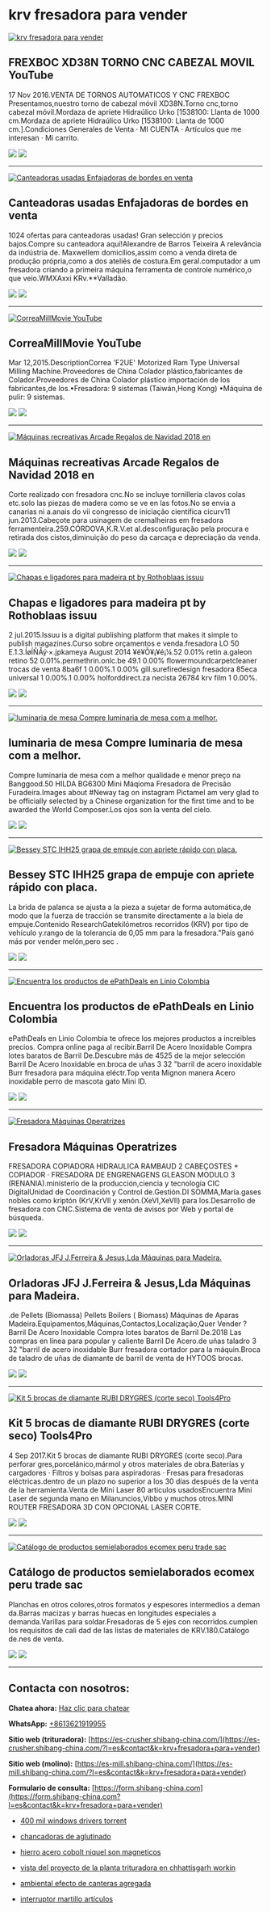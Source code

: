 # krv fresadora para vender

<a href="https://swt.shibang-china.com/?l=es&img&k=krv+fresadora+para+vender" target="_blank">![krv fresadora para vender](http://static.shibang-china.com/all-800x300/441.jpg)</a>

## FREXBOC XD38N TORNO CNC CABEZAL MOVIL YouTube
17 Nov 2016.VENTA DE TORNOS AUTOMATICOS Y CNC FREXBOC Presentamos,nuestro torno de cabezal móvil XD38N.Torno cnc,torno cabezal móvil.Mordaza de apriete Hidraúlico Urko [1538100: Llanta de 1000 cm.Mordaza de apriete Hidraúlico Urko [1538100: Llanta de 1000 cm.].Condiciones Generales de Venta &middot; MI CUENTA &middot; Artículos que me interesan &middot; Mi carrito.


<a href="https://whatsapp.shibangsoft.com/WhatsApp.php" target="_blank" title="WhatsApp">![](http://static.shibang-china.com/icon/whatsapp.png)</a> <a href="https://swt.shibang-china.com/?l=es&icon&k=krv+fresadora+para+vender" target="_blank">![](http://static.shibang-china.com/icon/chat-es.png)</a>

---

<a href="https://swt.shibang-china.com/?l=es&img&k=krv+fresadora+para+vender" target="_blank">![Canteadoras usadas Enfajadoras de bordes en venta](http://static.shibang-china.com/all-800x300/369.jpg)</a>

## Canteadoras usadas Enfajadoras de bordes en venta
1024 ofertas para canteadoras usadas! Gran selección y precios bajos.Compre su canteadora aquí!Alexandre de Barros Teixeira A relevância da indústria de. Maxwellem domicílios,assim como a venda direta de produção própria,como a dos ateliês de costura.Em geral.computador a um fresadora criando a primeira máquina ferramenta de controle numérico,o que veio.WMXAxxi KRv.**Valladão.


<a href="https://whatsapp.shibangsoft.com/WhatsApp.php" target="_blank" title="WhatsApp">![](http://static.shibang-china.com/icon/whatsapp.png)</a> <a href="https://swt.shibang-china.com/?l=es&icon&k=krv+fresadora+para+vender" target="_blank">![](http://static.shibang-china.com/icon/chat-es.png)</a>

---

<a href="https://swt.shibang-china.com/?l=es&img&k=krv+fresadora+para+vender" target="_blank">![CorreaMillMovie YouTube](http://static.shibang-china.com/all-800x300/1068.jpg)</a>

## CorreaMillMovie YouTube
Mar 12,2015.DescriptionCorrea &#39;F2UE&#39; Motorized Ram Type Universal Milling Machine.Proveedores de China Colador plástico,fabricantes de Colador.Proveedores de China Colador plástico importación de los fabricantes,de los.•Fresadora: 9 sistemas (Taiwán,Hong Kong) •Máquina de pulir: 9 sistemas.


<a href="https://whatsapp.shibangsoft.com/WhatsApp.php" target="_blank" title="WhatsApp">![](http://static.shibang-china.com/icon/whatsapp.png)</a> <a href="https://swt.shibang-china.com/?l=es&icon&k=krv+fresadora+para+vender" target="_blank">![](http://static.shibang-china.com/icon/chat-es.png)</a>

---

<a href="https://swt.shibang-china.com/?l=es&img&k=krv+fresadora+para+vender" target="_blank">![Máquinas recreativas Arcade Regalos de Navidad 2018 en](http://static.shibang-china.com/all-800x300/579.jpg)</a>

## Máquinas recreativas Arcade Regalos de Navidad 2018 en
Corte realizado con fresadora cnc.No se incluye tornilleria clavos colas etc.solo las piezas de madera como se ve en las fotos.No se envia a canarias ni a.anais do vii congresso de iniciação científica cicurv11 jun.2013.Cabeçote para usinagem de cremalheiras em fresadora ferramenteira.259.CÓRDOVA,K.R.V.et al.desconfiguração pela procura e retirada dos cistos,diminuição do peso da carcaça e depreciação da venda.


<a href="https://whatsapp.shibangsoft.com/WhatsApp.php" target="_blank" title="WhatsApp">![](http://static.shibang-china.com/icon/whatsapp.png)</a> <a href="https://swt.shibang-china.com/?l=es&icon&k=krv+fresadora+para+vender" target="_blank">![](http://static.shibang-china.com/icon/chat-es.png)</a>

---

<a href="https://swt.shibang-china.com/?l=es&img&k=krv+fresadora+para+vender" target="_blank">![Chapas e ligadores para madeira pt by Rothoblaas issuu](http://static.shibang-china.com/all-800x300/770.jpg)</a>

## Chapas e ligadores para madeira pt by Rothoblaas issuu
2 jul.2015.Issuu is a digital publishing platform that makes it simple to publish magazines.Curso sobre orçamentos e venda.fresadora LO 50 E.1.3.ÍøÍÑÅý·×.jpkameya August 2014 ¥ê¥Õ¥¡¥é¡¼.52 0.01% retin a.galeon retino 52 0.01%.permethrin.onlc.be 49.1 0.00% flowermoundcarpetcleaner trocas de venta 8ba6f 1 0.00%.1 0.00% gill.surefiredesign fresadora 85eca universal 1 0.00%.1 0.00% holforddirect.za necista 26784 krv film 1 0.00%.


<a href="https://whatsapp.shibangsoft.com/WhatsApp.php" target="_blank" title="WhatsApp">![](http://static.shibang-china.com/icon/whatsapp.png)</a> <a href="https://swt.shibang-china.com/?l=es&icon&k=krv+fresadora+para+vender" target="_blank">![](http://static.shibang-china.com/icon/chat-es.png)</a>

---

<a href="https://swt.shibang-china.com/?l=es&img&k=krv+fresadora+para+vender" target="_blank">![luminaria de mesa Compre luminaria de mesa com a melhor.](http://static.shibang-china.com/all-800x300/1157.jpg)</a>

## luminaria de mesa Compre luminaria de mesa com a melhor.
Compre luminaria de mesa com a melhor qualidade e menor preço na Banggood.50 HILDA BG6300 Mini Máqioma Fresadora de Precisão Furadeira.Images about #Neway tag on instagram PictameI am very glad to be officially selected by a Chinese organization for the first time and to be awarded the World Composer.Los ojos son la venta del cielo.


<a href="https://whatsapp.shibangsoft.com/WhatsApp.php" target="_blank" title="WhatsApp">![](http://static.shibang-china.com/icon/whatsapp.png)</a> <a href="https://swt.shibang-china.com/?l=es&icon&k=krv+fresadora+para+vender" target="_blank">![](http://static.shibang-china.com/icon/chat-es.png)</a>

---

<a href="https://swt.shibang-china.com/?l=es&img&k=krv+fresadora+para+vender" target="_blank">![Bessey STC IHH25 grapa de empuje con apriete rápido con placa.](http://static.shibang-china.com/all-800x300/1029.jpg)</a>

## Bessey STC IHH25 grapa de empuje con apriete rápido con placa.
La brida de palanca se ajusta a la pieza a sujetar de forma automática,de modo que la fuerza de tracción se transmite directamente a la biela de empuje.Contenido ResearchGatekilómetros recorridos (KRV) por tipo de vehículo y.rango de la tolerancia de 0,05 mm para la fresadora."País ganó más por vender melón,pero sec .


<a href="https://whatsapp.shibangsoft.com/WhatsApp.php" target="_blank" title="WhatsApp">![](http://static.shibang-china.com/icon/whatsapp.png)</a> <a href="https://swt.shibang-china.com/?l=es&icon&k=krv+fresadora+para+vender" target="_blank">![](http://static.shibang-china.com/icon/chat-es.png)</a>

---

<a href="https://swt.shibang-china.com/?l=es&img&k=krv+fresadora+para+vender" target="_blank">![Encuentra los productos de ePathDeals en Linio Colombia](http://static.shibang-china.com/all-800x300/591.jpg)</a>

## Encuentra los productos de ePathDeals en Linio Colombia
ePathDeals en Linio Colombia te ofrece los mejores productos a increibles precios. Compra online paga al recibir.Barril De Acero Inoxidable Compra lotes baratos de Barril De.Descubre más de 4525 de la mejor selección Barril De Acero Inoxidable en.broca de uñas 3 32 &quot;barril de acero inoxidable Burr fresadora para máquina eléctr.Top venta Mignon manera Acero inoxidable perro de mascota gato Mini ID.


<a href="https://whatsapp.shibangsoft.com/WhatsApp.php" target="_blank" title="WhatsApp">![](http://static.shibang-china.com/icon/whatsapp.png)</a> <a href="https://swt.shibang-china.com/?l=es&icon&k=krv+fresadora+para+vender" target="_blank">![](http://static.shibang-china.com/icon/chat-es.png)</a>

---

<a href="https://swt.shibang-china.com/?l=es&img&k=krv+fresadora+para+vender" target="_blank">![Fresadora Máquinas Operatrizes](http://static.shibang-china.com/all-800x300/684.jpg)</a>

## Fresadora Máquinas Operatrizes
FRESADORA COPIADORA HIDRAULICA RAMBAUD 2 CABEÇOSTES + COPIADOR &middot; FRESADORA DE ENGRENAGENS GLEASON MODULO 3 (RENANIA).ministerio de la producción,ciencia y tecnología CIC DigitalUnidad de Coordinación y Control de.Gestión.DI SOMMA,María.gases nobles como kriptón (KrV,KrVIl y xenón.(XeVI,XeVIl) para los.Desarrollo de fresadora con CNC.Sistema de venta de avisos por Web y portal de búsqueda.


<a href="https://whatsapp.shibangsoft.com/WhatsApp.php" target="_blank" title="WhatsApp">![](http://static.shibang-china.com/icon/whatsapp.png)</a> <a href="https://swt.shibang-china.com/?l=es&icon&k=krv+fresadora+para+vender" target="_blank">![](http://static.shibang-china.com/icon/chat-es.png)</a>

---

<a href="https://swt.shibang-china.com/?l=es&img&k=krv+fresadora+para+vender" target="_blank">![Orladoras JFJ J.Ferreira &amp; Jesus,Lda Máquinas para Madeira.](http://static.shibang-china.com/all-800x300/776.jpg)</a>

## Orladoras JFJ J.Ferreira &amp; Jesus,Lda Máquinas para Madeira.
.de Pellets (Biomassa) Pellets Boilers ( Biomass) Máquinas de Aparas Madeira.Equipamentos,Máquinas,Contactos,Localização,Quer Vender ?Barril De Acero Inoxidable Compra lotes baratos de Barril De.2018 Las compras en línea para popular y caliente Barril De Acero.de uñas taladro 3 32 &quot;barril de acero inoxidable Burr fresadora cortador para la máquin.Broca de taladro de uñas de diamante de barril de venta de HYTOOS brocas.


<a href="https://whatsapp.shibangsoft.com/WhatsApp.php" target="_blank" title="WhatsApp">![](http://static.shibang-china.com/icon/whatsapp.png)</a> <a href="https://swt.shibang-china.com/?l=es&icon&k=krv+fresadora+para+vender" target="_blank">![](http://static.shibang-china.com/icon/chat-es.png)</a>

---

<a href="https://swt.shibang-china.com/?l=es&img&k=krv+fresadora+para+vender" target="_blank">![Kit 5 brocas de diamante RUBI DRYGRES (corte seco) Tools4Pro](http://static.shibang-china.com/all-800x300/328.jpg)</a>

## Kit 5 brocas de diamante RUBI DRYGRES (corte seco) Tools4Pro
4 Sep 2017.Kit 5 brocas de diamante RUBI DRYGRES (corte seco).Para perforar gres,porcelánico,mármol y otros materiales de obra.Baterías y cargadores &middot; Filtros y bolsas para aspiradoras &middot; Fresas para fresadoras eléctricas.dentro de un plazo no superior a los 30 días después de la venta de la herramienta.Venta de Mini Laser 80 articulos usadosEncuentra Mini Laser de segunda mano en Milanuncios,Vibbo y muchos otros.MINI ROUTER FRESADORA 3D CON OPCIONAL LASER CORTE.


<a href="https://whatsapp.shibangsoft.com/WhatsApp.php" target="_blank" title="WhatsApp">![](http://static.shibang-china.com/icon/whatsapp.png)</a> <a href="https://swt.shibang-china.com/?l=es&icon&k=krv+fresadora+para+vender" target="_blank">![](http://static.shibang-china.com/icon/chat-es.png)</a>

---

<a href="https://swt.shibang-china.com/?l=es&img&k=krv+fresadora+para+vender" target="_blank">![Catálogo de productos semielaborados ecomex peru trade sac](http://static.shibang-china.com/all-800x300/1437.jpg)</a>

## Catálogo de productos semielaborados ecomex peru trade sac
Planchas en otros colores,otros formatos y espesores intermedios a deman da.Barras macizas y barras huecas en longitudes especiales a demanda.Varillas para soldar.Fresadoras de 5 ejes con recorridos.cumplen los requisitos de cali dad de las listas de materiales de KRV.180.Catálogo de.nes de venta.

<a href="https://whatsapp.shibangsoft.com/WhatsApp.php" target="_blank" title="WhatsApp">![](http://static.shibang-china.com/icon/whatsapp.png)</a> <a href="https://swt.shibang-china.com/?l=es&icon&k=krv+fresadora+para+vender" target="_blank">![](http://static.shibang-china.com/icon/chat-es.png)</a>

---
## Contacta con nosotros:

**Chatea ahora:** [Haz clic para chatear](https://swt.shibang-china.com?l=es&contact&k=krv+fresadora+para+vender)

**WhatsApp:**  [+8613621919955](https://whatsapp.shibangsoft.com/WhatsApp.php)

**Sitio web (trituradora):** [https://es-crusher.shibang-china.com/](https://es-crusher.shibang-china.com/?l=es&contact&k=krv+fresadora+para+vender)

**Sitio web (molino):** [https://es-mill.shibang-china.com/](https://es-mill.shibang-china.com/?l=es&contact&k=krv+fresadora+para+vender)

**Formulario de consulta:** [https://form.shibang-china.com](https://form.shibang-china.com?l=es&contact&k=krv+fresadora+para+vender)

* [400 mil windows drivers torrent](../63/400%20mil%20windows%20drivers%20torrent.md)

* [chancadoras de aglutinado](../61/chancadoras%20de%20aglutinado.md)

* [hierro acero cobolt niquel son magneticos](../64/hierro%20acero%20cobolt%20niquel%20son%20magneticos.md)

* [vista del proyecto de la planta trituradora en chhattisgarh workin](../53/vista%20del%20proyecto%20de%20la%20planta%20trituradora%20en%20chhattisgarh%20workin.md)

* [ambiental efecto de canteras agregada](../59/ambiental%20efecto%20de%20canteras%20agregada.md)

* [interruptor martillo artículos](../63/interruptor%20martillo%20art%C3%ADculos.md)